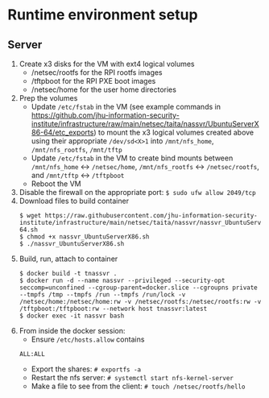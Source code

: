 # Runtime environment setup
## Server
1. Create x3 disks for the VM with ext4 logical volumes
    * /netsec/rootfs for the RPI rootfs images
    * /tftpboot for the RPI PXE boot images
    * /netsec/home for the user home directories
1. Prep the volumes
    * Update `/etc/fstab` in the VM (see example commands in https://github.com/jhu-information-security-institute/infrastructure/raw/main/netsec/taita/nassvr/UbuntuServerX86-64/etc_exports) to mount the x3 logical volumes created above using their appropriate `/dev/sd<X>1` into `/mnt/nfs_home`, `/mnt/nfs_rootfs`, `/mnt/tftp`
    * Update `/etc/fstab` in the VM to create bind mounts between `/mnt/nfs_home` <-> `/netsec/home`, `/mnt/nfs_rootfs` <-> `/netsec/rootfs`, and `/mnt/tftp` <-> `/tftpboot`
    * Reboot the VM
1. Disable the firewall on the appropriate port:
    `$ sudo ufw allow 2049/tcp`
1. Download files to build container
    ```
    $ wget https://raw.githubusercontent.com/jhu-information-security-institute/infrastructure/main/netsec/taita/nassvr/nassvr_UbuntuServerX86-64.sh
    $ chmod +x nassvr_UbuntuServerX86.sh
    $ ./nassvr_UbuntuServerX86.sh
    ```
1. Build, run, attach to container
    ```
    $ docker build -t tnassvr .
    $ docker run -d --name nassvr --privileged --security-opt seccomp=unconfined --cgroup-parent=docker.slice --cgroupns private --tmpfs /tmp --tmpfs /run --tmpfs /run/lock -v /netsec/home:/netsec/home:rw -v /netsec/rootfs:/netsec/rootfs:rw -v /tftpboot:/tftpboot:rw --network host tnassvr:latest
    $ docker exec -it nassvr bash 
    ```
1. From inside the docker session:
    * Ensure `/etc/hosts.allow` contains
    ```
    ALL:ALL
    ```
    * Export the shares: `# exportfs -a`
    * Restart the nfs server: `# systemctl start nfs-kernel-server`
    * Make a file to see from the client: `# touch /netsec/rootfs/hello`
